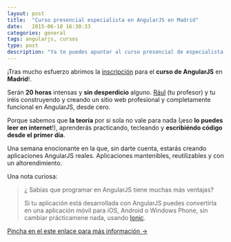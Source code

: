 ```yaml
---
layout: post
title:  "Curso presencial especialista en AngularJS en Madrid"
date:   2015-06-18 16:30:33
categories: general
tags: angularjs, cursos
type: post
description: "Ya te puedes apuntar al curso presencial de especialista en AngularJS en Madrid"
---
```


¡Tras mucho esfuerzo abrimos la [inscripción](http://abirtone.com/formacion/angularjs/) para el **curso de AngularJS** en **Madrid**!.

Serán **20 horas** intensas y **sin desperdicio** alguno. [Rául](https://www.linkedin.com/in/requerogarciaraul) (tu profesor) y tu iréis construyendo y creando un sitio web profesional y completamente funcional en AngularJS, desde cero.

Porque sabemos que **la teoría** por si sola no vale para nada (¡eso **lo puedes leer en internet**!), aprenderás practicando, tecleando y **escribiéndo código desde el primer día**.

Una semana enocionante en la que, sin darte cuenta, estarás creando aplicaciones AngularJS reales. Aplicaciones mantenibles, reutilizables y con un altorendimiento.

Una nota curiosa:

>    ¿ Sabías que programar en AngularJS tiene muchas más ventajas?
>
>    Si tu aplicación está desarrollada con AngularJS puedes convertirla en una aplicación móvil para iOS, Android o Windows Phone, sin cambiar prácticamene nada, usando [Ionic](http://ionicframework.com).

[Pincha en el este enlace para más información &rarr;](http://abirtone.com/formacion/angularjs/)

